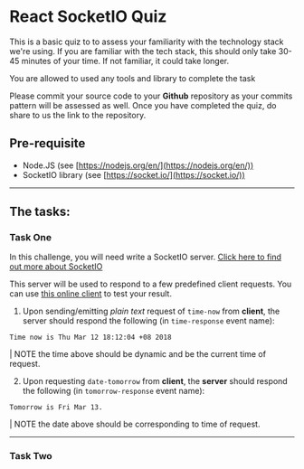 # React SocketIO Quiz

This is a basic quiz to to assess your familiarity with the technology stack we're using. If you are familiar with the tech stack, this should only take 30-45 minutes of your time. If not familiar, it could take longer.

You are allowed to used any tools and library to complete the task

Please commit your source code to your **Github** repository as your commits pattern will be assessed as well. Once you have completed the quiz, do share to us the link to the repository.

## Pre-requisite
- Node.JS (see [https://nodejs.org/en/](https://nodejs.org/en/))
- SocketIO library (see [https://socket.io/](https://socket.io/))

---

## The tasks:

### Task One
In this challenge, you will need write a SocketIO server. [Click here to find out more about SocketIO](https://socket.io/)

This server will be used to respond to a few predefined client requests. You can use [this online client](http://amritb.github.io/socketio-client-tool/) to test your result.

1. Upon sending/emitting _plain text_ request of `time-now` from **client**, the server should respond the following (in `time-response` event name):
```
Time now is Thu Mar 12 18:12:04 +08 2018 
```
| NOTE the time above should be dynamic and be the current time of request.

2. Upon requesting `date-tomorrow` from **client**, the **server** should respond the following (in `tomorrow-response` event name):
```
Tomorrow is Fri Mar 13.
```
| NOTE the date above should be corresponding to time of request.

---

### Task Two
